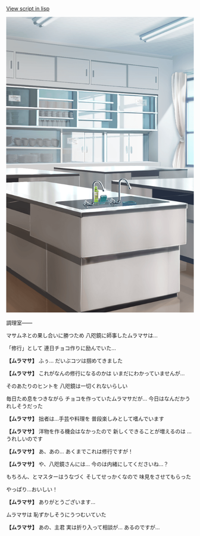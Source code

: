 [View script in lisp](../scripts/10253201.txt)

![kitchen_room_daytime.png](../images/backgrounds/kitchen_room_daytime.png)

調理室――

マサムネとの果し合いに勝つため
八咫鏡に師事したムラマサは…

「修行」として
連日チョコ作りに励んでいた…

**【ムラマサ】**
ふぅ…
だいぶコツは掴めてきました

**【ムラマサ】**
これがなんの修行になるのかは
いまだにわかっていませんが…

そのあたりのヒントを
八咫鏡は一切くれないらしい

毎日ため息をつきながら
チョコを作っていたムラマサだが…
今日はなんだかうれしそうだった

**【ムラマサ】**
拙者は…手芸や料理を
普段楽しみとして嗜んでいます

**【ムラマサ】**
洋物を作る機会はなかったので
新しくできることが増えるのは
…うれしいのです

**【ムラマサ】**
あ、あの…
あくまでこれは修行ですが！

**【ムラマサ】**
や、八咫鏡さんには…
今のは内緒にしてくださいね…？

もちろん、とマスターはうなづく
そしてせっかくなので
味見をさせてもらった

やっぱり…おいしい！

**【ムラマサ】**
ありがとうございます…

ムラマサは
恥ずかしそうにうつむいていた

**【ムラマサ】**
あの、主君
実は折り入って相談が…
あるのですが…